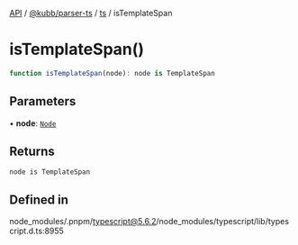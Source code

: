 [API](../../../../../packages.md) / [@kubb/parser-ts](../../../index.md) / [ts](../index.md) / isTemplateSpan

# isTemplateSpan()

```ts
function isTemplateSpan(node): node is TemplateSpan
```

## Parameters

• **node**: [`Node`](../interfaces/Node.md)

## Returns

`node is TemplateSpan`

## Defined in

node\_modules/.pnpm/typescript@5.6.2/node\_modules/typescript/lib/typescript.d.ts:8955
